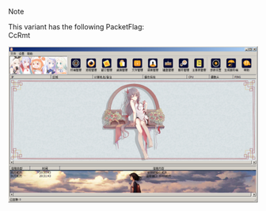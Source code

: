 > [!NOTE]  
> This variant has the following PacketFlag:  
> CcRmt  
  
![Screenshot](https://raw.githubusercontent.com/Cryakl/Ultimate-RAT-Collection/refs/heads/main/Gh0stRat/CcRemote/Screenshot.png)
